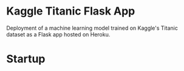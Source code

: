 # Kaggle Titanic Flask App
Deployment of a machine learning model trained on Kaggle's Titanic dataset as a Flask app hosted on Heroku.

# Startup